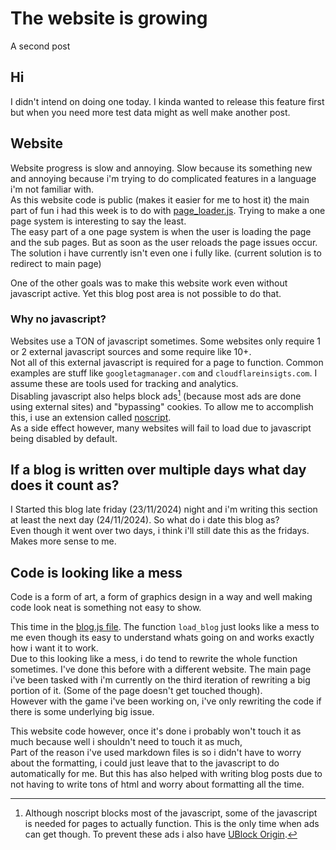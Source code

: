 # The website is growing
A second post

## Hi
I didn't intend on doing one today. I kinda wanted to release this feature first but when you need more test data might as well make another post.

## Website
Website progress is slow and annoying. Slow because its something new and annoying because i'm trying to do complicated features in a language i'm not familiar with.<br>
As this website code is public (makes it easier for me to host it) the main part of fun i had this week is to do with [page_loader.js](../../page_loader.js). Trying to make a one page system is interesting to say the least.<br>
The easy part of a one page system is when the user is loading the page and the sub pages. But as soon as the user reloads the page issues occur.
The solution i have currently isn't even one i fully like. (current solution is to redirect to main page)

One of the other goals was to make this website work even without javascript active. Yet this blog post area is not possible to do that.

### Why no javascript?
Websites use a TON of javascript sometimes. Some websites only require 1 or 2 external javascript sources and some require like 10+.<br>
Not all of this external javascript is required for a page to function. Common examples are stuff like `googletagmanager.com` and `cloudflareinsigts.com`. I assume these are tools used for tracking and analytics.<br>
Disabling javascript also helps block ads[^1] (because most ads are done using external sites) and "bypassing" cookies. To allow me to accomplish this, i use an extension called [noscript](https://noscript.net/).<br>
As a side effect however, many websites will fail to load due to javascript being disabled by default.

[^1]: Although noscript blocks most of the javascript, some of the javascript is needed for pages to actually function. This is the only time when ads can get though. To prevent these ads i also have [UBlock Origin](https://github.com/gorhill/uBlock).

## If a blog is written over multiple days what day does it count as?
I Started this blog late friday (23/11/2024) night and i'm writing this section at least the next day (24/11/2024). So what do i date this blog as?<br>
Even though it went over two days, i think i'll still date this as the fridays. Makes more sense to me.

## Code is looking like a mess
Code is a form of art, a form of graphics design in a way and well making code look neat is something not easy to show.

This time in the [blog.js file](). The function `load_blog` just looks like a mess to me even though its easy to understand whats going on and works exactly how i want it to work.<br>
Due to this looking like a mess, i do tend to rewrite the whole function sometimes. I've done this before with a different website.
The main page i've been tasked with i'm currently on the third iteration of rewriting a big portion of it. (Some of the page doesn't get touched though).<br>
However with the game i've been working on, i've only rewriting the code if there is some underlying big issue.

This website code however, once it's done i probably won't touch it as much because well i shouldn't need to touch it as much,<br>
Part of the reason i've used markdown files is so i didn't have to worry about the formatting, i could just leave that to the javascript to do automatically for me.
But this has also helped with writing blog posts due to not having to write tons of html and worry about formatting all the time.
